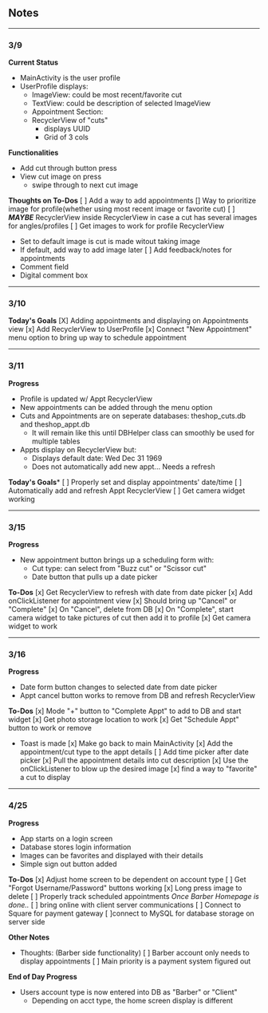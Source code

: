## Notes
---

### 3/9
**Current Status**
* MainActivity is the user profile
* UserProfile displays:
  - ImageView: could be most recent/favorite cut
  - TextView: could be description of selected ImageView
  - Appointment Section:
  - RecyclerView of "cuts"
    - displays UUID
    - Grid of 3 cols

**Functionalities**
* Add cut through button press
* View cut image on press
  - swipe through to next cut image

**Thoughts on To-Dos**
[ ] Add a way to add appointments
[] Way to prioritize image for profile(whether using most recent image or favorite cut)
[ ] ***MAYBE*** RecyclerView inside RecyclerView in case a cut has several images for angles/profiles
[ ] Get images to work for profile RecyclerView
  - Set to default image is cut is made witout taking image
  - If default, add way to add image later
[ ] Add feedback/notes for appointments
  - Comment field
  - Digital comment box

---

### 3/10
**Today's Goals**
[X] Adding appointments and displaying on Appointments view
[x] Add RecyclerView to UserProfile
[x] Connect "New Appointment" menu option to bring up way to schedule appointment

---

### 3/11

**Progress**
- Profile is updated w/ Appt RecyclerView
- New appointments can be added through the menu option
- Cuts and Appointments are on seperate databases: theshop_cuts.db and theshop_appt.db
  - It will remain like this until DBHelper class can smoothly be used for multiple tables
- Appts display on RecyclerView but:
  - Displays default date: Wed Dec 31 1969
  - Does not automatically add new appt... Needs a refresh

**Today's Goals***
[ ] Properly set and display appointments' date/time
[ ] Automatically add and refresh Appt RecyclerView
[ ] Get camera widget working

---

### 3/15

**Progress**
- New appointment button brings up a scheduling form with:
  * Cut type: can select from "Buzz cut" or "Scissor cut"
  * Date button that pulls up a date picker

**To-Dos**
[x] Get RecyclerView to refresh with date from date picker
[x] Add onClickListener for appointment view
  [x] Should bring up "Cancel" or "Complete"
  [x] On "Cancel", delete from DB
  [x] On "Complete", start camera widget to take pictures of cut then add it to profile
    [x] Get camera widget to work

---

### 3/16

**Progress**
- Date form button changes to selected date from date picker
- Appt cancel button works to remove from DB and refresh RecyclerView

**To-Dos**
[x] Mode "+" button to "Complete Appt" to add to DB and start widget
[x] Get photo storage location to work
[x] Get "Schedule Appt" button to work or remove
  - Toast is made
  [x] Make go back to main MainActivity
[x] Add the appointment/cut type to the appt details
[ ] Add time picker after date picker
[x] Pull the appointment details into cut description
[x] Use the onClickListener to blow up the desired image
[x] find a way to "favorite" a cut to display

---

### 4/25

**Progress**
- App starts on a login screen
- Database stores login information
- Images can be favorites and displayed with their details
- Simple sign out button added

**To-Dos**
[x] Adjust home screen to be dependent on account type
[ ] Get "Forgot Username/Password" buttons working
[x] Long press image to delete
[ ] Properly track scheduled appointments
*Once Barber Homepage is done..*
  [ ] bring online with client server communications
  [ ] Connect to Square for payment gateway
  [ ]connect to MySQL for database storage on server side 

**Other Notes**
* Thoughts: (Barber side functionality)
  [ ] Barber account only needs to display appointments
  [ ] Main priority is a payment system figured out

**End of Day Progress**
- Users account type is now entered into DB as "Barber" or "Client"
  - Depending on acct type, the home screen display is different
